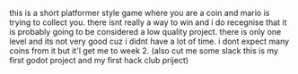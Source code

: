 this is a short platformer style game where you are a coin and mario is trying to collect you. there isnt really a way to win and i do recegnise that it is probably going to be considered a low quality project. 
there is only one level and its not very good cuz i didnt have a lot of time. i dont expect many coins from it but it'l get me to week 2.
(also cut me some slack this is my first godot project and my first hack club priject)
